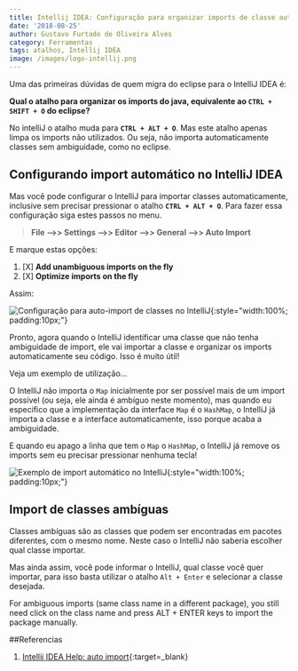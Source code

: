 ```yaml
---
title: Intellij IDEA: Configuração para organizar imports de classe automaticamente
date: '2018-08-25'
author: Gustavo Furtado de Oliveira Alves
category: Ferramentas
tags: atalhos, Intellij IDEA
image: /images/logo-intellij.png
---
```


Uma das primeiras dúvidas de quem migra do eclipse para o IntelliJ IDEA é:

**Qual o atalho para organizar os imports do java, equivalente ao `CTRL + SHIFT + O` do eclipse?**

No intelliJ o atalho muda para **`CTRL + ALT + O`**. Mas este atalho apenas limpa os imports não utilizados.
Ou seja, não importa automaticamente classes sem ambiguidade, como no eclipse.

## Configurando import automático no IntelliJ IDEA

Mas você pode configurar o IntelliJ para importar classes automaticamente, inclusive sem precisar pressionar o atalho **`CTRL + ALT + O`**. Para fazer essa configuração siga estes passos no menu.

> **File –>> Settings –>> Editor –>> General –>> Auto Import**

E marque estas opções:

1. [X] **Add unambiguous imports on the fly**
2. [X] **Optimize imports on the fly**

Assim:

![Configuração para auto-import de classes no IntelliJ](/images/intellij/intellij-configuracao-atalho-auto-import.png){:style="width:100%; padding:10px;"}

Pronto, agora quando o IntelliJ identificar uma classe que não tenha ambiguidade de import, ele vai importar a classe e organizar os imports automaticamente seu código.
Isso é muito útil!

Veja um exemplo de utilização...

O IntelliJ não importa o `Map` inicialmente por ser possível mais de um import possível (ou seja, ele ainda é ambíguo neste momento), mas quando eu especifico que a implementação da interface `Map` é o `HashMap`, o IntelliJ já importa a classe e a interface automaticamente, isso porque acaba a ambiguidade.

E quando eu apago a linha que tem o `Map` o `HashMap`, o IntelliJ já remove os imports sem eu precisar pressionar nenhuma tecla!

![Exemplo de import automático no IntelliJ](/images/intellij/intellij-exemplo-auto-import.gif){:style="width:100%; padding:10px;"}

## Import de classes ambíguas

Classes ambíguas são as classes que podem ser encontradas em pacotes diferentes, com o mesmo nome.
Neste caso o IntelliJ não saberia escolher qual classe importar.

Mas ainda assim, você pode informar o IntelliJ, qual classe você quer importar, para isso basta utilizar o atalho `Alt + Enter` e selecionar a classe desejada.

For ambiguous imports (same class name in a different package), you still need click on the class name and press ALT + ENTER keys to import the package manually.

##Referencias

1. [Intellij IDEA Help: auto import](https://www.jetbrains.com/help/idea/settings-auto-import.html#d2587995e32){:target=\_blank}
